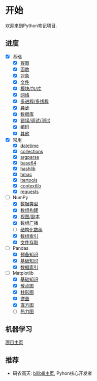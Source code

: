 # 开始

欢迎来到Python笔记项目.

## 进度

- [x] 基础
    - [x] [容器](/基础/容器)
    - [x] [函数](/基础/函数)
    - [x] [对象](/基础/对象)
    - [x] [文件](/基础/文件)
    - [x] [模块/包/库](/基础/模块)
    - [x] [网络](/基础/网络)
    - [x] [多进程/多线程](/基础/线程)
    - [x] [异步](/基础/异步)
    - [x] [数据库](/基础/数据库)
    - [x] [错误/调试/测试](/基础/调试)
    - [x] [编码](/基础/编码)
    - [x] [其他](/基础/其他)
- [x] 常用
    - [x] [datetime](/常用/datetime)
    - [x] [collections](/常用/collections)
    - [x] [argparse](/常用/argparse)
    - [x] [base64](/常用/base64)
    - [x] [hashlib](/常用/hashlib)
    - [x] [hmac](/常用/hmac)
    - [x] [itertools](/常用/itertools)
    - [x] [contextlib](/常用/contextlib)
    - [x] [requests](/常用/requests)
- [ ] NumPy
    - [x] [数据类型](/NumPy/数据类型)
    - [x] [数组构建](/NumPy/数组构建)
    - [x] [视图/副本](/NumPy/视图副本)
    - [x] [数组广播](/NumPy/广播)
    - [ ] [结构化数组](NumPy/结构化数组)
    - [x] [数组索引](/NumPy/数组索引)
    - [x] [文件存取](/NumPy/IO)
- [ ] Pandas
    - [x] [预备知识](/Pandas/预备知识)
    - [x] [基础知识](/Pandas/基础知识)
    - [x] [数据索引](/Pandas/数据索引)
- [ ] Matplotlib
    - [x] [基础知识](/Matplotlib/基础知识)
    - [x] [散点图](/Matplotlib/散点图)
    - [x] [柱形图](/Matplotlib/柱形图)
    - [x] [饼图](/Matplotlib/饼图)
    - [x] [直方图](/Matplotlib/直方图)
    - [ ] [热力图](/Matplotlib/热力图)

## 机器学习

[项目主页](https://ml.ricolxwz.de)

## 推荐

- 码农高天: [bilibili主页](https://space.bilibili.com/245645656), Pyhon核心开发者
